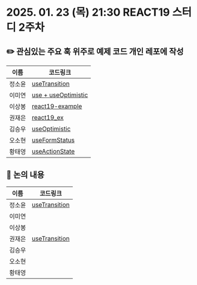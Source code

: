 # 2025. 01. 23 (목) 21:30 REACT19 스터디 2주차
## ✏️ 관심있는 주요 훅 위주로 예제 코드 개인 레포에 작성
|이름|코드링크|
|------------|--------------|
| 정소윤 | [useTransition](https://github.com/soyoonJ/react19-example/tree/main) |
| 이미연 |  [use + useOptimistic](https://github.com/iammiori/React-v19)|
| 이상봉 |  [react19-example](https://github.com/In-Self-Improvement/react19) |
| 권재은 |  [react19_ex](https://github.com/Jaeeun98/react19_ex)|
| 김승우 | [useOptimistic](https://github.com/kyh196201/react-useOptimistic-example) |
| 오소현 |  [useFormStatus](https://github.com/osohyun0224/react19-useFormStatus)|
| 황태영 |  <a href="https://github.com/hty0525/react-19-example" target="_blank">useActionState</a>|

## 📢 논의 내용
|이름|코드링크|
|------------|--------------|
| 정소윤 | [useTransition](https://github.com/soyoonJ/react19-example/blob/main/README.md) |
| 이미연 |  |
| 이상봉 |  |
| 권재은 |  [useTransition](https://codingirl.tistory.com/entry/React-19-%ED%86%BA%EC%95%84%EB%B3%B4%EA%B8%B0-useTrasition)|
| 김승우 |  |
| 오소현 |  |
| 황태영 |  |
